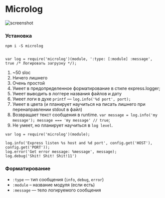 # Microlog

![screenshot](https://f.cloud.github.com/assets/1410106/2313997/6a424516-a310-11e3-98f3-0b08946d0170.png)

### Установка

    npm i -S microlog


    var log = require('microlog')(module, ':type: [:module] :message', true /* Логировать загрузку */);

1. ~50 sloc
2. Ничего лишнего
3. Очень простой
4. Умеет в предопределенное форматирование в стиле express.logger;
5. Умеет выводить в логгере названия файлов и дату
6. Умеет логи в духе `printf` — `log.info('%d port', port);`
7. Умеет в цвета (и планирует научиться на писать лишнего при перенаправлении stdout в файл)
8. Возвращает текст сообщения в runtime. `var message = log.info('my message'); message === 'my message' // true`;
9. Не умеет, но планирует научиться в `log level`.
```
var log = require('microlog')(module);

log.info('Express listen %s host and %d port', config.get('HOST'), config.get('PORT'));
log.error('Get error message: %message', message);
log.debug('Shit! Shit! Shit!11')
```

### Форматирование

- `:type` — тип сообщения (`info`, `debug`, `error`)
- `:module` – название модуля (если есть)
- `:message` — тело логируемого сообщения
